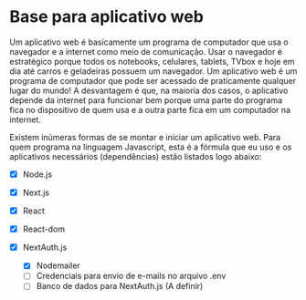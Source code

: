 # Base para aplicativo web

Um aplicativo web é basicamente um programa de computador que usa o navegador e a internet como meio de comunicação. Usar o navegador é estratégico porque todos os notebooks, celulares, tablets, TVbox e hoje em dia até carros e geladeiras possuem um navegador. Um aplicativo web é um programa de computador que pode ser acessado de praticamente qualquer lugar do mundo! A desvantagem é que, na maioria dos casos, o aplicativo depende da internet para funcionar bem porque uma parte do programa fica no dispositivo de quem usa e a outra parte fica em um computador na internet.

Existem inúmeras formas de se montar e iniciar um aplicativo web. Para quem programa na linguagem Javascript, esta é a fórmula que eu uso e os aplicativos necessários (dependências) estão listados logo abaixo:

- [x] Node.js

- [x] Next.js

- [x] React

- [x] React-dom

- [x] NextAuth.js
  - [x] Nodemailer
  - [ ] Credenciais para envio de e-mails no arquivo .env
  - [ ] Banco de dados para NextAuth.js (A definir)
